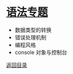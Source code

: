 # [语法专题](../../xmind/JavaScript.xmind)

+ 数据类型的转换
+ 错误处理机制
+ 编程风格
+ console 对象与控制台

[返回目录](../../README.md)
